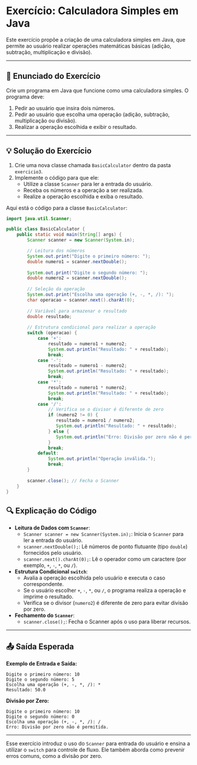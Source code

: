 # Exercício: Calculadora Simples em Java

Este exercício propõe a criação de uma calculadora simples em Java, que permite ao usuário realizar operações matemáticas básicas (adição, subtração, multiplicação e divisão).

---

## 📌 Enunciado do Exercício
Crie um programa em Java que funcione como uma calculadora simples. O programa deve:

1. Pedir ao usuário que insira dois números.
2. Pedir ao usuário que escolha uma operação (adição, subtração, multiplicação ou divisão).
3. Realizar a operação escolhida e exibir o resultado.

---

## 💡 Solução do Exercício
1. Crie uma nova classe chamada `BasicCalculator` dentro da pasta `exercicio3`.
2. Implemente o código para que ele:
   - Utilize a classe `Scanner` para ler a entrada do usuário.
   - Receba os números e a operação a ser realizada.
   - Realize a operação escolhida e exiba o resultado.  

Aqui está o código para a classe `BasicCalculator`:
   ```java
   import java.util.Scanner;
   
   public class BasicCalculator {
       public static void main(String[] args) {
           Scanner scanner = new Scanner(System.in);
   
           // Leitura dos números
           System.out.print("Digite o primeiro número: ");
           double numero1 = scanner.nextDouble();
           
           System.out.print("Digite o segundo número: ");
           double numero2 = scanner.nextDouble();
           
           // Seleção da operação
           System.out.print("Escolha uma operação (+, -, *, /): ");
           char operacao = scanner.next().charAt(0);
           
           // Variável para armazenar o resultado
           double resultado;
           
           // Estrutura condicional para realizar a operação
           switch (operacao) {
               case '+': 
                   resultado = numero1 + numero2;
                   System.out.println("Resultado: " + resultado);
                   break;
               case '-':
                   resultado = numero1 - numero2;
                   System.out.println("Resultado: " + resultado);
                   break;
               case '*':
                   resultado = numero1 * numero2;
                   System.out.println("Resultado: " + resultado);
                   break;
               case '/':
                   // Verifica se o divisor é diferente de zero
                   if (numero2 != 0) {
                      resultado = numero1 / numero2;
                      System.out.println("Resultado: " + resultado);
                   } else {
                      System.out.println("Erro: Divisão por zero não é permitida.");
                   }
                   break;
               default:
                   System.out.println("Operação inválida.");
                   break;
           }
       
           scanner.close(); // Fecha o Scanner
       }
   }
   ```

## 🔍 Explicação do Código
- **Leitura de Dados com `Scanner`**:
  - `Scanner scanner = new Scanner(System.in);`: Inicia o `Scanner` para ler a entrada do usuário.
  - `scanner.nextDouble();`: Lê números de ponto flutuante (tipo `double`) fornecidos pelo usuário.
  - `scanner.next().charAt(0);`: Lê o operador como um caractere (por exemplo, `+`, `-`, `*`, ou `/`).
- **Estrutura Condicional `switch`**:
  - Avalia a operação escolhida pelo usuário e executa o caso correspondente.
  - Se o usuário escolher `+`, `-`, `*`, ou `/`, o programa realiza a operação e imprime o resultado.
  - Verifica se o divisor (`numero2`) é diferente de zero para evitar divisão por zero.
- **Fechamento do `Scanner`**:
  - `scanner.close();`: Fecha o Scanner após o uso para liberar recursos.

---

## 📤 Saída Esperada
**Exemplo de Entrada e Saída:**
   ```plaintext
   Digite o primeiro número: 10
   Digite o segundo número: 5
   Escolha uma operação (+, -, *, /): *
   Resultado: 50.0
   ```

**Divisão por Zero:**
   ```plaintext
   Digite o primeiro número: 10
   Digite o segundo número: 0
   Escolha uma operação (+, -, *, /): /
   Erro: Divisão por zero não é permitida.
   ```

---

Esse exercício introduz o uso do `Scanner` para entrada do usuário e ensina a utilizar o `switch` para controle de fluxo. Ele também aborda como prevenir erros comuns, como a divisão por zero.
